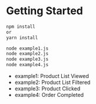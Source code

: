 # Getting Started

```bash
npm install
or
yarn install
```

```bash
node example1.js
node example2.js
node example3.js
node example4.js
```

- example1: Product List Viewed
- example2: Product List Filtered
- example3: Product Clicked
- example4: Order Completed
